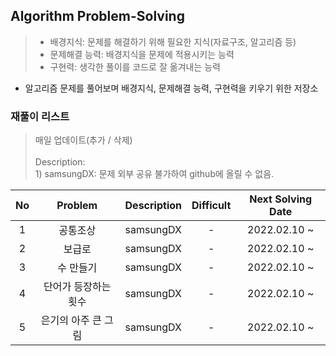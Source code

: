 ## Algorithm Problem-Solving
>- 배경지식: 문제를 해결하기 위해 필요한 지식(자료구조, 알고리즘 등)
>- 문제해결 능력: 배경지식을 문제에 적용시키는 능력
>- 구현력: 생각한 풀이를 코드로 잘 옮겨내는 능력

- 알고리즘 문제를 풀어보며 배경지식, 문제해결 능력, 구현력을 키우기 위한 저장소

### 재풀이 리스트
>매일 업데이트(추가 / 삭제)
><br>
><br>Description: 
> <br>1) samsungDX: 문제 외부 공유 불가하여 github에 올릴 수 없음.

| No | Problem | Description | Difficult | Next Solving Date |
|:------:|:---------:|:---------:|:-----------:|:-----------:|
| 1 | 공통조상 | samsungDX | - | 2022.02.10 ~ |
| 2 | 보급로 | samsungDX | - | 2022.02.10 ~ |
| 3 | 수 만들기 | samsungDX | - | 2022.02.10 ~ |
| 4 | 단어가 등장하는 횟수 | samsungDX | - | 2022.02.10 ~ |
| 5 | 은기의 아주 큰 그림 | samsungDX | - | 2022.02.10 ~ |
